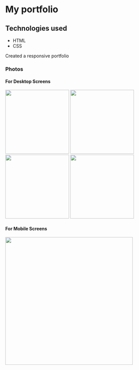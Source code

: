 <html>
<h1>My portfolio</h1>
<h2>Technologies used</h2>
<ul>
<li>HTML</li>
<li>CSS</li>
</ul>
  <p>Created a responsive portfolio</p>
  <h3>Photos</h3>
 
  <h4>For Desktop Screens</h4>
  <img src="https://github.com/MonikaGade/My-Portfolio/assets/144129444/f871ea49-a176-420f-ab12-cd168ae76374" width="200">
  <img src="https://github.com/MonikaGade/My-Portfolio/assets/144129444/a2ce6e6a-5620-4db1-8640-b2fbd06cae13" width="200">
<img src="https://github.com/MonikaGade/My-Portfolio/assets/144129444/8a0ace87-3a7d-4081-a828-b46214236426" width="200">
<img src="https://github.com/MonikaGade/My-Portfolio/assets/144129444/2a2a54ba-83a2-486a-a9f7-db4f4c5a9cf0" width="200">
 <h4>For Mobile Screens </h4>
<img src="https://github.com/MonikaGade/My-Portfolio/assets/144129444/3417f199-438d-4880-a723-d0cbf626a986" height="400" >

</html>
